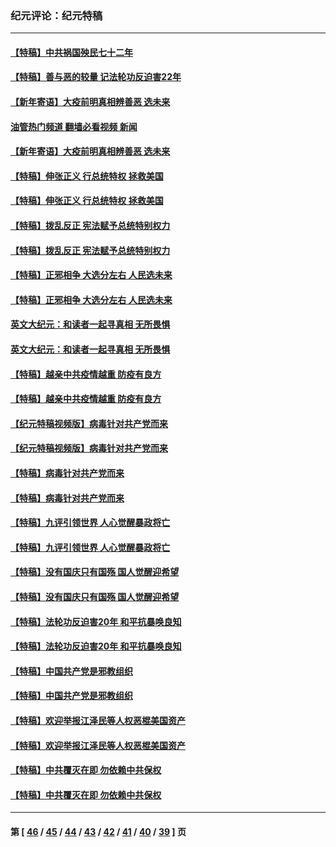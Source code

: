 ### 纪元评论：纪元特稿
---
#### [【特稿】中共祸国殃民七十二年](../../pages/nsc424/n13272607.md?11100330) 
#### [【特稿】善与恶的较量 记法轮功反迫害22年](../../pages/nsc424/n13086597.md?11100330) 
#### [【新年寄语】大疫前明真相辨善恶 选未来](../../pages/nsc424/n12660855.md?11100330) 
#### [油管热门频道 翻墙必看视频 新闻](ok?11100330)
#### [【新年寄语】大疫前明真相辨善恶 选未来](../../pages/nsc424/n12660855.md?11100330) 
#### [【特稿】伸张正义 行总统特权 拯救美国](../../pages/nsc424/n12616806.md?11100330) 
#### [【特稿】伸张正义 行总统特权 拯救美国](../../pages/nsc424/n12616806.md?11100330) 
#### [【特稿】拨乱反正 宪法赋予总统特别权力](../../pages/nsc424/n12598306.md?11100330) 
#### [【特稿】拨乱反正 宪法赋予总统特别权力](../../pages/nsc424/n12598306.md?11100330) 
#### [【特稿】正邪相争 大选分左右 人民选未来](../../pages/nsc424/n12545208.md?11100330) 
#### [【特稿】正邪相争 大选分左右 人民选未来](../../pages/nsc424/n12545208.md?11100330) 
#### [英文大纪元：和读者一起寻真相 无所畏惧](../../pages/nsc424/n12542027.md?11100330) 
#### [英文大纪元：和读者一起寻真相 无所畏惧](../../pages/nsc424/n12542027.md?11100330) 
#### [【特稿】越亲中共疫情越重 防疫有良方](../../pages/nsc424/n12042989.md?11100330) 
#### [【特稿】越亲中共疫情越重 防疫有良方](../../pages/nsc424/n12042989.md?11100330) 
#### [【纪元特稿视频版】病毒针对共产党而来](../../pages/nsc424/n11977328.md?11100330) 
#### [【纪元特稿视频版】病毒针对共产党而来](../../pages/nsc424/n11977328.md?11100330) 
#### [【特稿】病毒针对共产党而来](../../pages/nsc424/n11928818.md?11100330) 
#### [【特稿】病毒针对共产党而来](../../pages/nsc424/n11928818.md?11100330) 
#### [【特稿】九评引领世界 人心觉醒暴政将亡](../../pages/nsc424/n11660496.md?11100330) 
#### [【特稿】九评引领世界 人心觉醒暴政将亡](../../pages/nsc424/n11660496.md?11100330) 
#### [【特稿】没有国庆只有国殇 国人觉醒迎希望](../../pages/nsc424/n11549354.md?11100330) 
#### [【特稿】没有国庆只有国殇 国人觉醒迎希望](../../pages/nsc424/n11549354.md?11100330) 
#### [【特稿】法轮功反迫害20年 和平抗暴唤良知](../../pages/nsc424/n11389135.md?11100330) 
#### [【特稿】法轮功反迫害20年 和平抗暴唤良知](../../pages/nsc424/n11389135.md?11100330) 
#### [【特稿】中国共产党是邪教组织](../../pages/nsc424/n11355551.md?11100330) 
#### [【特稿】中国共产党是邪教组织](../../pages/nsc424/n11355551.md?11100330) 
#### [【特稿】欢迎举报江泽民等人权恶棍美国资产](../../pages/nsc424/n11303040.md?11100330) 
#### [【特稿】欢迎举报江泽民等人权恶棍美国资产](../../pages/nsc424/n11303040.md?11100330) 
#### [【特稿】中共覆灭在即 勿依赖中共保权](../../pages/nsc424/n11278510.md?11100330) 
#### [【特稿】中共覆灭在即 勿依赖中共保权](../../pages/nsc424/n11278510.md?11100330) 

---
#### 第 [ [46](./46.md?11100330) / [45](./45.md?11100330) / [44](./44.md?11100330) / [43](./43.md?11100330) / [42](./42.md?11100330) / [41](./41.md?11100330) / [40](./40.md?11100330) / [39](./39.md?11100330) ] 页
